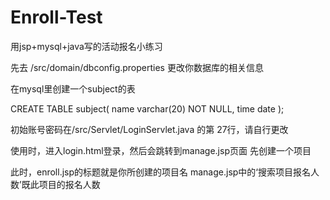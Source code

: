 # Enroll-Test
用jsp+mysql+java写的活动报名小练习

先去 /src/domain/dbconfig.properties 更改你数据库的相关信息

在mysql里创建一个subject的表

CREATE TABLE subject(
name varchar(20) NOT NULL,
time date
);


初始账号密码在/src/Servlet/LoginServlet.java 的第 27行，请自行更改

使用时，进入login.html登录，然后会跳转到manage.jsp页面
先创建一个项目

此时，enroll.jsp的标题就是你所创建的项目名
manage.jsp中的‘搜索项目报名人数’既此项目的报名人数

